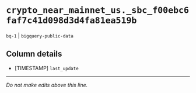 # `crypto_near_mainnet_us._sbc_f00ebc6faf7c41d098d3d4fa81ea519b`
`bq-1` | `bigquery-public-data`

## Column details
* [TIMESTAMP] `last_update`

-------------------------------------------------------------------------------
*Do not make edits above this line.*
